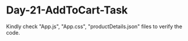 # Day-21-AddToCart-Task
Kindly check "App.js", "App.css", "productDetails.json" files to verify the code.

